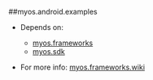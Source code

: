 ##myos.android.examples

* Depends on:
  * [myos.frameworks](https://github.com/amraboelela/myos.frameworks)
  * [myos.sdk](https://github.com/amraboelela/myos.sdk)
        
* For more info:
[myos.frameworks.wiki](https://github.com/amraboelela/myos.frameworks/wiki)
